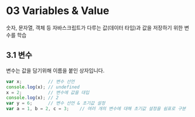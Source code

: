 # 03 Variables & Value

숫자, 문자열, 객체 등 자바스크립트가 다루는 값(데이터 타입)과 값을 저장하기 위한 변수를 학습

## 3.1 변수

변수는 값을 담기위해 이름을 붙인 상자입니다.

```javascript
var x;			// 변수 선언
console.log(x);	// undefined
x = 2;			// 변수에 값을 대입
console.log(x);	// 2
var y = 6;		// 변수 선언 & 초기값 설정
var a = 1, b = 2, c = 3;	// 여러 개의 변수에 대해 초기값 설정을 쉼표로 구분
```

